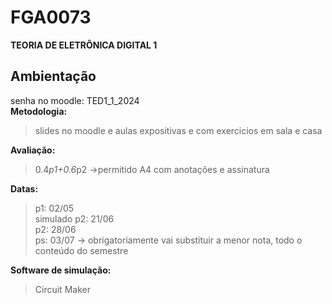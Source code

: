# FGA0073
**TEORIA DE ELETRÔNICA DIGITAL 1**

## Ambientação
senha no moodle: TED1_1_2024</br>
**Metodologia:**
> slides no moodle e aulas expositivas e com exercicios em sala e casa

**Avaliação:**
> 0.4*p1+0.6*p2
->permitido A4 com anotações e assinatura

**Datas:**
> p1: 02/05</br>
simulado p2: 21/06</br>
> p2: 28/06</br>
ps: 03/07 -> obrigatoriamente vai substituir a menor nota, todo o conteúdo do semestre</br>

**Software de simulação:**
> Circuit Maker
